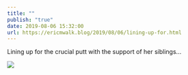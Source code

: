 ```yaml
---
title: ""
publish: "true"
date: 2019-08-06 15:32:00
url: https://ericmwalk.blog/2019/08/06/lining-up-for.html
---
```


Lining up for the crucial putt with the support of her siblings...

![](https://ericmwalk.blog/uploads/2022/2b19e9f9be.jpg)